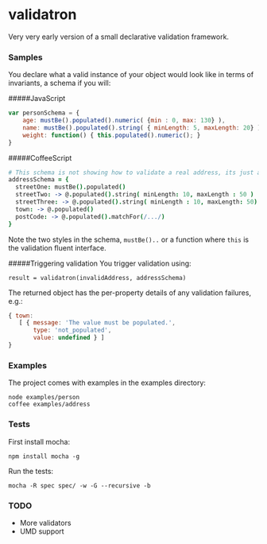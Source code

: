 validatron
==========
Very very early version of a small declarative validation framework.

### Samples
You declare what a valid instance of your object would look like in terms of invariants, a schema if you will:

#####JavaScript
```js
var personSchema = {
    age: mustBe().populated().numeric( {min : 0, max: 130} ),
    name: mustBe().populated().string( { minLength: 5, maxLength: 20} ),
    weight: function() { this.populated().numeric(); }
}
````
#####CoffeeScript
```coffeescript
# This schema is not showing how to validate a real address, its just an example that makes it easy to test the framework
addressSchema = {
  streetOne: mustBe().populated()
  streetTwo: -> @.populated().string( minLength: 10, maxLength : 50 )
  streetThree: -> @.populated().string( minLength : 10, maxLength: 50) 
  town: -> @.populated()
  postCode: -> @.populated().matchFor(/.../)
}
```
Note the two styles in the schema, ```mustBe()..``` or a function where ```this``` is the validation fluent interface.

#####Triggering validation
You trigger validation using:

    result = validatron(invalidAddress, addressSchema)

The returned object has the per-property details of any validation failures, e.g.:

```js
{ town: 
   [ { message: 'The value must be populated.',
       type: 'not_populated',
       value: undefined } ] 
}

```

### Examples
The project comes with examples in the examples directory:

    node examples/person
    coffee examples/address

### Tests
First install mocha: 

    npm install mocha -g

Run the tests:

    mocha -R spec spec/ -w -G --recursive -b

### TODO
* More validators
* UMD support
